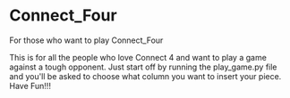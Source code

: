 # Connect_Four
For those who want to play Connect_Four

This is for all the people who love Connect 4 and want to play a game against a tough opponent. Just start off by running the play_game.py file
and you'll be asked to choose what column you want to insert your piece. Have Fun!!!
